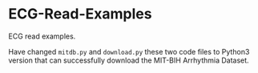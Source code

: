 # ECG-Read-Examples
ECG read examples.

Have changed `mitdb.py` and `download.py` these two code files to Python3 version that can successfully download the MIT-BIH Arrhythmia Dataset.
